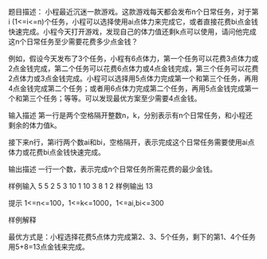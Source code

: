 题目描述：
小程最近沉迷一款游戏。这款游戏每天都会发布n个日常任务，对于第i (1<=i<=n)个任务，小程可以选择使用ai点体力来完成它，或者直接花费bi点金钱快速完成。小程今天打开游戏，发现自己的体力值还剩k点可以使用，请问他完成这n个日常任务至少需要花费多少点金钱？

例如，假设今天发布了3个任务，小程有6点体力，第一个任务可以花费3点体力或2点金钱完成，第二个任务可以花费6点体力或4点金钱完成，第三个任务可以花费2点体力或3点金钱完成。小程可以选择用5点体力完成第一个和第三个任务，再用4点金钱完成第二个任务；或者用6点体力完成第二个任务，再用5点金钱完成第一个和第三个任务；等等。可以发现最优方案至少需要4点金钱。



输入描述
第一行是两个空格隔开整数n，k，分别表示有n个日常任务，和小程还剩余的体力值k。

接下来n行，第i行两个数ai和bi，空格隔开，表示完成这个日常任务需要使用ai点体力或花费bi点金钱快速完成。

输出描述
一行一个数，表示完成n个日常任务所需花费的最少金钱。

样例输入
5 5
2 5 
3 10
1 10
3 8 
1 2
样例输出
13

提示
1<=n<=100，1<=k<=1000，1<=ai,bi<=300

样例解释

最优方式是：小程选择花费5点体力完成第2、3、5个任务，剩下的第1、4个任务用5+8=13点金钱来完成。